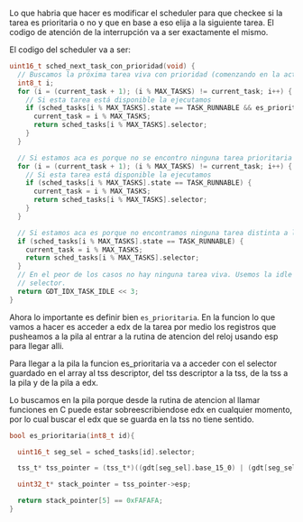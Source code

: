 Lo que habria que hacer es modificar el scheduler para que checkee si la tarea es prioritaria o no y que en base a eso elija a la siguiente tarea. El codigo de atención de la interrupción va a ser exactamente el mismo. 

El codigo del scheduler va a ser: 

```c
uint16_t sched_next_task_con_prioridad(void) {
  // Buscamos la próxima tarea viva con prioridad (comenzando en la actual)
  int8_t i;
  for (i = (current_task + 1); (i % MAX_TASKS) != current_task; i++) {
    // Si esta tarea está disponible la ejecutamos
    if (sched_tasks[i % MAX_TASKS].state == TASK_RUNNABLE && es_prioritaria(i)) {
      current_task = i % MAX_TASKS;
      return sched_tasks[i % MAX_TASKS].selector;
    }
  }

  // Si estamos aca es porque no se encontro ninguna tarea prioritaria a ejecutar, ahora veamos tareas no prioritarias.
  for (i = (current_task + 1); (i % MAX_TASKS) != current_task; i++) {
    // Si esta tarea está disponible la ejecutamos
    if (sched_tasks[i % MAX_TASKS].state == TASK_RUNNABLE) {
      current_task = i % MAX_TASKS;
      return sched_tasks[i % MAX_TASKS].selector;
    }
  }

  // Si estamos aca es porque no encontramos ninguna tarea distinta a la actual para correr, si la actual se puede correr devovlemos esa y si no la idle
  if (sched_tasks[i % MAX_TASKS].state == TASK_RUNNABLE) {
    current_task = i % MAX_TASKS;
    return sched_tasks[i % MAX_TASKS].selector;
  }
  // En el peor de los casos no hay ninguna tarea viva. Usemos la idle como
  // selector.
  return GDT_IDX_TASK_IDLE << 3;
}
```
Ahora lo importante es definir bien ```es_prioritaria```. En la funcion lo que vamos a hacer es acceder a edx de la tarea por medio los registros que pusheamos a la pila al entrar a la rutina de atencion del reloj usando esp para llegar alli. 

Para llegar a la pila la funcion es_prioritaria va a acceder con el selector guardado en el array al tss descriptor, del tss descriptor a la tss, de la tss a la pila y de la pila a edx. 

Lo buscamos en la pila porque desde la rutina de atencion al llamar funciones en C puede estar sobreescribiendose edx en cualquier momento, por lo cual buscar el edx que se guarda en la tss no tiene sentido. 

```c
bool es_prioritaria(int8_t id){

  uint16_t seg_sel = sched_tasks[id].selector;

  tss_t* tss_pointer = (tss_t*)((gdt[seg_sel].base_15_0) | (gdt[seg_sel].base_23_16 << 16) | (gdt[seg_sel].base_31_24 << 24));

  uint32_t* stack_pointer = tss_pointer->esp;

  return stack_pointer[5] == 0xFAFAFA;
}
```





